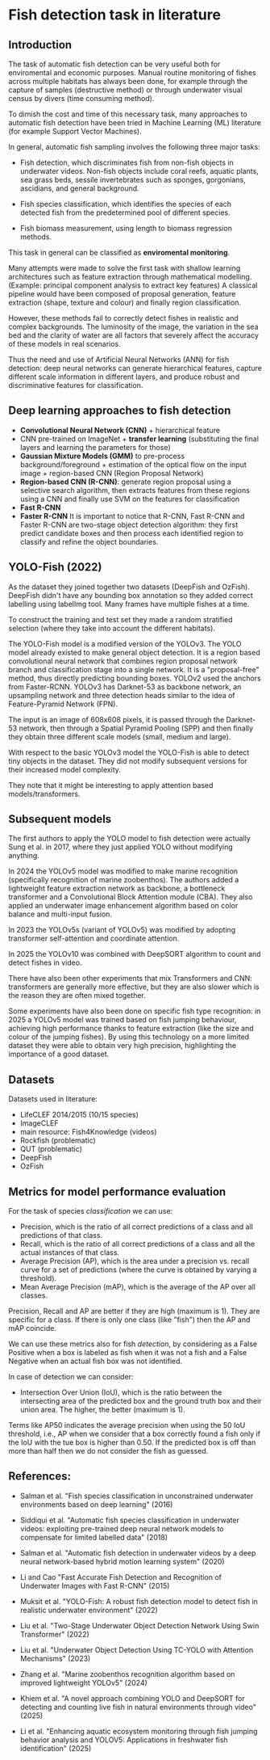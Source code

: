 # Fish detection task in literature

## Introduction
The task of automatic fish detection can be very useful both for enviromental and economic purposes. Manual routine monitoring of fishes across multiple habitats has always been done, for example through the capture of samples (destructive method) or through underwater visual census by divers (time consuming method).

To dimish the cost and time of this necessary task, many approaches to automatic fish detection have been tried in Machine Learning (ML) literature (for example Support Vector Machines).

In general, automatic fish sampling involves the following three major tasks:
- Fish detection, which discriminates fish from non-fish objects in underwater videos. Non-fish objects include coral reefs, aquatic plants, sea grass beds, sessile invertebrates such as sponges, gorgonians, ascidians, and general background.

- Fish species classification, which identifies the species of each detected fish from the predetermined pool of different species.

- Fish biomass measurement, using length to biomass regression methods.

This task in general can be classified as **enviromental monitoring**.

Many attempts were made to solve the first task with shallow learning architectures such as feature extraction through mathematical modelling. (Example: principal component analysis to extract key features)
A classical pipeline would have been composed of proposal generation, feature extraction (shape, texture and colour) and finally region classification. 

However, these methods fail to correctly detect fishes in realistic and complex backgrounds. The luminosity of the image, the variation in the sea bed and the clarity of water are all factors that severely affect the accuracy of these models in real scenarios.

Thus the need and use of Artificial Neural Networks (ANN) for fish detection: deep neural networks can generate hierarchical features, capture different scale information in different layers, and produce robust and discriminative features for classification.

## Deep learning approaches to fish detection
- **Convolutional Neural Network (CNN)** + hierarchical feature
- CNN pre-trained on ImageNet + **transfer learning** (substituting the final layers and learning the parameters for those)
- **Gaussian Mixture Models (GMM)** to pre-process background/foreground + estimation of the optical flow on the input image + region-based CNN (Region Proposal Network)
- **Region-based CNN (R-CNN)**: generate region proposal using a selective search algorithm, then extracts features from these regions using a CNN and finally use SVM on the features for classification
- **Fast R-CNN**
- **Faster R-CNN**
It is important to notice that R-CNN, Fast R-CNN and Faster R-CNN are two-stage object detection algorithm: they first predict candidate boxes and then process each identified region to classify and refine the object boundaries.

## YOLO-Fish (2022)

As the dataset they joined together two datasets (DeepFish and OzFish). 
DeepFish didn't have any bounding box annotation so they added correct labelling using labelImg tool. Many frames have multiple fishes at a time.

To construct the training and test set they made a random stratified selection (where they take into account the different habitats). 

The YOLO-Fish model is a modified version of the YOLOv3.
The YOLO model already existed to make general object detection. It is a region based convolutional neural network that combines region proposal network branch and classification stage into a single network. It is a "proposal-free" method, thus directly predicting bounding boxes. YOLOv2 used the anchors from Faster-RCNN. YOLOv3 has Darknet-53 as backbone network, an upsampling network and three detection heads similar to the idea of Feature-Pyramid Network (FPN).

The input is an image of 608x608 pixels, it is passed through the Darknet-53 network, then through a Spatial Pyramid Pooling (SPP) and then finally they obtain three different scale models (small, medium and large).

With respect to the basic YOLOv3 model the YOLO-Fish is able to detect tiny objects in the dataset. They did not modify subsequent versions for their increased model complexity.

They note that it might be interesting to apply attention based models/transformers.

## Subsequent models

The first authors to apply the YOLO model to fish detection were actually Sung et al. in 2017, where they just applied YOLO without modifying anything. 

In 2024 the YOLOv5 model was modified to make marine recognition (specifically recognition of marine zoobenthos). The authors added a lightweight feature extraction network as backbone, a bottleneck transformer and a Convolutional Block Attention module (CBA). They also applied an underwater image enhancement algorithm based on color balance and multi-input fusion.

In 2023 the YOLOv5s (variant of YOLOv5) was modified by adopting transformer self-attention and coordinate attention.

In 2025 the YOLOv10 was combined with DeepSORT algorithm to count and detect fishes in video.

There have also been other experiments that mix Transformers and CNN: transformers are generally more effective, but they are also slower which is the reason they are often mixed together.

Some experiments have also been done on specific fish type recognition: in 2025 a YOLOv5 model was trained based on fish jumping behaviour, achieving high performance thanks to feature extraction (like the size and colour of the jumping fishes). By using this technology on a more limited dataset they were able to obtain very high precision, highlighting the importance of a good dataset.


## Datasets

Datasets used in literature:
- LifeCLEF 2014/2015 (10/15 species)
- ImageCLEF
- main resource: Fish4Knowledge (videos)
- Rockfish (problematic)
- QUT (problematic)
- DeepFish
- OzFish

## Metrics for model performance evaluation
For the task of species *classification* we can use:
- Precision, which is the ratio of all correct predictions of a class and all predictions of that class.
- Recall, which is the ratio of all correct predictions of a class and all the actual instances of that class.
- Average Precision (AP), which is the area under a precision vs. recall curve for a set of predictions (where the curve is obtained by varying a threshold).
- Mean Average Precision (mAP), which is the average of the AP over all classes.

Precision, Recall and AP are better if they are high (maximum is 1). They are specific for a class.
If there is only one class (like "fish") then the AP and mAP coincide.

We can use these metrics also for fish *detection*, by considering as a False Positive when a box is labeled as fish when it was not a fish and a False Negative when an actual fish box was not identified.

In case of detection we can consider:
- Intersection Over Union (IoU), which is the ratio between the intersecting area of the predicted box and the ground truth box and their union area. The higher, the better (maximum is 1). 

Terms like AP50 indicates the average precision when using the 50 IoU threshold, i.e., AP when we consider that a box correctly found a fish only if the IoU with the tue box is higher than 0.50. If the predicted box is off than more than half then we do not consider the fish as guessed.

## References:
- Salman et al. "Fish species classification in unconstrained underwater environments based on deep learning" (2016)
- Siddiqui et al. "Automatic fish species classification in underwater videos: exploiting pre-trained deep neural network models to compensate for limited labelled data" (2018)
- Salman et al. "Automatic fish detection in underwater videos by a deep neural network-based hybrid motion learning system" (2020)
- Li and Cao "Fast Accurate Fish Detection and Recognition of Underwater Images with Fast R-CNN" (2015)

- Muksit et al. "YOLO-Fish: A robust fish detection model to detect fish in realistic underwater environment" (2022)

- Liu et al. "Two-Stage Underwater Object Detection Network Using Swin Transformer" (2022)
- Liu et al. "Underwater Object Detection Using TC-YOLO with Attention Mechanisms" (2023)
- Zhang et al. "Marine zoobenthos recognition algorithm based on improved lightweight YOLOv5" (2024)
- Khiem et al. "A novel approach combining YOLO and DeepSORT for detecting and counting live fish in natural environments through video" (2025)
- Li et al. "Enhancing aquatic ecosystem monitoring through fish jumping behavior analysis and YOLOV5: Applications in freshwater fish identification" (2025)

